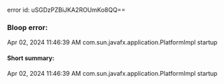error id: uSGDzPZBiJKA2ROUmKo8QQ==
### Bloop error:

Apr 02, 2024 11:46:39 AM com.sun.javafx.application.PlatformImpl startup
#### Short summary: 

Apr 02, 2024 11:46:39 AM com.sun.javafx.application.PlatformImpl startup